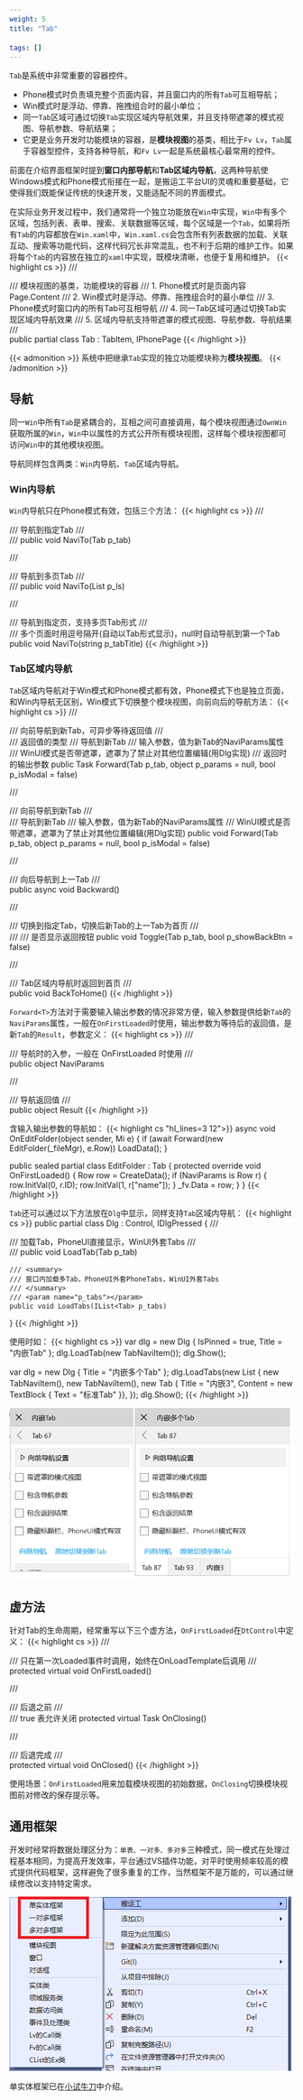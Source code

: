 ```yaml
---
weight: 5
title: "Tab"

tags: []
---
```


`Tab`是系统中非常重要的容器控件。
* Phone模式时负责填充整个页面内容，并且窗口内的所有`Tab`可互相导航；
* Win模式时是浮动、停靠、拖拽组合时的最小单位；
* 同一`Tab`区域可通过切换`Tab`实现区域内导航效果，并且支持带遮罩的模式视图、导航参数、导航结果；
* 它更是业务开发时功能模块的容器，是**模块视图**的基类，相比于`Fv Lv`，`Tab`属于容器型控件，支持各种导航，和`Fv Lv`一起是系统最核心最常用的控件。

前面在介绍界面框架时提到**窗口内部导航**和**Tab区域内导航**，这两种导航使Windows模式和Phone模式衔接在一起，是搬运工平台UI的灵魂和重要基础，它使得我们既能保证传统的快速开发，又能适配不同的界面模式。

在实际业务开发过程中，我们通常将一个独立功能放在`Win`中实现，`Win`中有多个区域，包括列表、表单、搜索、关联数据等区域，每个区域是一个`Tab`，如果将所有`Tab`的内容都放在`Win.xaml`中，`Win.xaml.cs`会包含所有列表数据的加载、关联互动、搜索等功能代码，这样代码冗长非常混乱，也不利于后期的维护工作。如果将每个`Tab`的内容放在独立的`xaml`中实现，既模块清晰，也便于复用和维护。
{{< highlight cs >}}
/// <summary>
/// 模块视图的基类，功能模块的容器
/// <para>1. Phone模式时是页面内容Page.Content</para>
/// <para>2. Win模式时是浮动、停靠、拖拽组合时的最小单位</para>
/// <para>3. Phone模式时窗口内的所有Tab可互相导航</para>
/// <para>4. 同一Tab区域可通过切换Tab实现区域内导航效果</para>
/// <para>5. 区域内导航支持带遮罩的模式视图、导航参数、导航结果</para>
/// </summary>
public partial class Tab : TabItem, IPhonePage
{{< /highlight >}}

{{< admonition >}}
系统中把继承`Tab`实现的独立功能模块称为**模块视图**。
{{< /admonition >}}

## 导航
同一`Win`中所有`Tab`是紧耦合的，互相之间可直接调用，每个模块视图通过`OwnWin`获取所属的`Win`，`Win`中以属性的方式公开所有模块视图，这样每个模块视图都可访问`Win`中的其他模块视图。

导航同样包含两类：`Win`内导航、`Tab`区域内导航。

### Win内导航
`Win`内导航只在Phone模式有效，包括三个方法：
{{< highlight cs >}}
/// <summary>
/// 导航到指定Tab
/// </summary>
/// <param name="p_tab"></param>
public void NaviTo(Tab p_tab)

/// <summary>
/// 导航到多页Tab
/// </summary>
/// <param name="p_ls"></param>
public void NaviTo(List<Tab> p_ls)

/// <summary>
/// 导航到指定页，支持多页Tab形式
/// </summary>
/// <param name="p_tabTitle">多个页面时用逗号隔开(自动以Tab形式显示)，null时自动导航到第一个Tab</param>
public void NaviTo(string p_tabTitle)
{{< /highlight >}}

### Tab区域内导航
`Tab`区域内导航对于Win模式和Phone模式都有效，Phone模式下也是独立页面，和Win内导航无区别，Win模式下切换整个模块视图，向前向后的导航方法：
{{< highlight cs >}}
/// <summary>
/// 向前导航到新Tab，可异步等待返回值
/// </summary>
/// <typeparam name="T">返回值的类型</typeparam>
/// <param name="p_tab">导航到新Tab</param>
/// <param name="p_params">输入参数，值为新Tab的NaviParams属性</param>
/// <param name="p_isModal">WinUI模式是否带遮罩，遮罩为了禁止对其他位置编辑(用Dlg实现)</param>
/// <returns>返回时的输出参数</returns>
public Task<T> Forward<T>(Tab p_tab, object p_params = null, bool p_isModal = false)

/// <summary>
/// 向前导航到新Tab
/// </summary>
/// <param name="p_tab">导航到新Tab</param>
/// <param name="p_params">输入参数，值为新Tab的NaviParams属性</param>
/// <param name="p_isModal">WinUI模式是否带遮罩，遮罩为了禁止对其他位置编辑(用Dlg实现)</param>
public void Forward(Tab p_tab, object p_params = null, bool p_isModal = false)

/// <summary>
/// 向后导航到上一Tab
/// </summary>
public async void Backward()

/// <summary>
/// 切换到指定Tab，切换后新Tab的上一Tab为首页
/// </summary>
/// <param name="p_tab"></param>
/// <param name="p_showBackBtn">是否显示返回按钮</param>
public void Toggle(Tab p_tab, bool p_showBackBtn = false)

/// <summary>
/// Tab区域内导航时返回到首页
/// </summary>
public void BackToHome()
{{< /highlight >}}

`Forward<T>`方法对于需要输入输出参数的情况非常方便，输入参数提供给新`Tab`的`NaviParams`属性，一般在`OnFirstLoaded`时使用，输出参数为等待后的返回值，是新`Tab`的`Result`，参数定义：
{{< highlight cs >}}
/// <summary>
/// 导航时的入参，一般在 OnFirstLoaded 时使用
/// </summary>
public object NaviParams

/// <summary>
/// 导航返回值
/// </summary>
public object Result
{{< /highlight >}}

含输入输出参数的导航如：
{{< highlight cs "hl_lines=3 12">}}
async void OnEditFolder(object sender, Mi e)
{
    if (await Forward<bool>(new EditFolder(_fileMgr), e.Row))
        LoadData();
}

public sealed partial class EditFolder : Tab
{
    protected override void OnFirstLoaded()
    {
        Row row = CreateData();
        if (NaviParams is Row r)
        {
            row.InitVal(0, r.ID);
            row.InitVal(1, r["name"]);
        }
        _fv.Data = row;
    }
}
{{< /highlight >}}

`Tab`还可以通过以下方法放在`Dlg`中显示，同样支持`Tab`区域内导航：
{{< highlight cs >}}
public partial class Dlg : Control, IDlgPressed
{
    /// <summary>
    /// 加载Tab，PhoneUI直接显示，WinUI外套Tabs
    /// </summary>
    /// <param name="p_tab"></param>
    public void LoadTab(Tab p_tab)

    /// <summary>
    /// 窗口内加载多Tab，PhoneUI外套PhoneTabs，WinUI外套Tabs
    /// </summary>
    /// <param name="p_tabs"></param>
    public void LoadTabs(IList<Tab> p_tabs)
}
{{< /highlight >}}

使用时如：
{{< highlight cs >}}
var dlg = new Dlg { IsPinned = true, Title = "内嵌Tab" };
dlg.LoadTab(new TabNaviItem());
dlg.Show();

var dlg = new Dlg { Title = "内嵌多个Tab" };
dlg.LoadTabs(new List<Tab>
{ 
    new TabNaviItem(),
    new TabNaviItem(),
    new Tab { Title = "内嵌3", Content = new TextBlock { Text = "标准Tab" }},
});
dlg.Show();
{{< /highlight >}}

![](1.png)

## 虚方法
针对Tab的生命周期，经常重写以下三个虚方法，`OnFirstLoaded`在`DtControl`中定义：
{{< highlight cs >}}
/// <summary>
/// 只在第一次Loaded事件时调用，始终在OnLoadTemplate后调用
/// </summary>
protected virtual void OnFirstLoaded()

/// <summary>
/// 后退之前
/// </summary>
/// <returns>true 表允许关闭</returns>
protected virtual Task<bool> OnClosing()

/// <summary>
/// 后退完成
/// </summary>
protected virtual void OnClosed()
{{< /highlight >}}

使用场景：`OnFirstLoaded`用来加载模块视图的初始数据，`OnClosing`切换模块视图前对修改的保存提示等。


## 通用框架
开发时经常将数据处理区分为：`单表、一对多、多对多`三种模式，同一模式在处理过程基本相同，为提高开发效率，平台通过VS插件功能，对平时使用频率较高的模式提供代码框架，这样避免了很多重复的工作，当然框架不是万能的，可以通过继续修改以支持特定需求。

![](2.png)

单实体框架已在[小试牛刀](/dt-docs/1开始/3小试牛刀)中介绍。